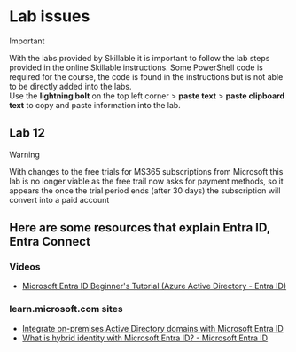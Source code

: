 

# Lab issues
> [!IMPORTANT]
> With the labs provided by Skillable it is important to follow the lab steps provided in the online Skillable instructions.
> Some PowerShell code is required for the course, the code is found in the instructions but is not able to be
> directly added into the labs. <BR>
> Use the **lightning bolt** on the top left corner > **paste text** > **paste clipboard text** 
> to copy and paste information into the lab.

## Lab 12 

> [!WARNING]
> With changes to the free trials for MS365 subscriptions from Microsoft this lab is no longer viable
> as the free trail now asks for payment methods, so it appears the once the trial period ends (after 30 days)
> the subscription will convert into a paid account

## Here are some resources that explain Entra ID, Entra Connect

### Videos
- [Microsoft Entra ID Beginner's Tutorial (Azure Active Directory - Entra ID)](https://www.youtube.com/watch?v=0qZzcK1mHwA)

### learn.microsoft.com sites
- [Integrate on-premises Active Directory domains with Microsoft Entra ID](https://learn.microsoft.com/en-us/azure/architecture/reference-architectures/identity/azure-ad)
- [What is hybrid identity with Microsoft Entra ID? - Microsoft Entra ID](https://learn.microsoft.com/en-us/entra/identity/hybrid/whatis-hybrid-identity)

